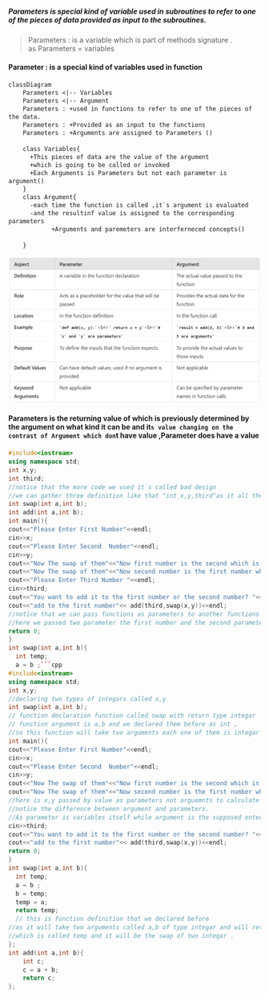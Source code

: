 ##### Parameters is special kind of variable used in subroutines to refer to one of the pieces of data provided as input to the subroutines.
>Parameters : is a variable which is part of methods signature .<br>
as Parameters = variables

#### Parameter : is a special kind of variables used in function  

```mermaid
classDiagram
    Parameters <|-- Variables
    Parameters <|-- Argument
    Parameters : +used in functions to refer to one of the pieces of the data.
    Parameters : +Provided as an input to the functions
    Parameters : +Arguments are assigned to Parameters ()

    class Variables{
      +This pieces of data are the value of the argument
      +which is going to be called or invoked
      +Each Arguments is Parameters but not each parameter is argument()
    }
    class Argument{
      -each time the function is called ,it`s argument is evaluated
      -and the resultinf value is assigned to the corresponding parameters
            +Arguments and paremeters are interferneced concepts()

    }

```
![Argument vs parameters](https://github.com/Abdelwahab-Ayman/Programming-Concepts/blob/main/Basics/Arguments%20Vs%20Parameters.png)
#### Parameters is the returning value of which is previously determined by the argument on what kind it can be and it`s value changing on the contrast of Argument which don`t have value ,Parameter does have a value
```cpp
#include<iostream>
using namespace std;
int x,y;
int third;
//notice that the more code we used it`s called bad design 
//we can gather three definition like that "int x,y,third"as it all the sametype
int swap(int a,int b);
int add(int a,int b);
int main(){
cout<<"Please Enter First Number"<<endl;
cin>>x;
cout<<"Please Enter Second  Number"<<endl;
cin>>y;
cout<<"Now The swap of them"<<"Now first number is the second which is : " <<swap(x,y)<<endl;
cout<<"Now The swap of them"<<"Now second number is the first number which is : "<<swap(y,x)<<endl;
cout<<"Please Enter Third Number "<<endl;
cin>>third;
cout<<"You want to add it to the first number or the second number? "<<endl;
cout<<"add to the first number"<< add(third,swap(x,y))<<endl;
//notice that we can pass functions as parameters to another functions
//here we passed two parameter the first number and the second parameter is the result of function swap
return 0;
}
int swap(int a,int b){
  int temp;
  a = b ;```cpp
#include<iostream>
using namespace std;
int x,y;
//declaring two types of integars called x,y
int swap(int a,int b);
// function declaration function called swap with return type integar
// function argument is a,b and we declared them before as int ,
//so this function will take two arguments each one of them is integar and swap them 
int main(){
cout<<"Please Enter First Number"<<endl;
cin>>x;
cout<<"Please Enter Second  Number"<<endl;
cin>>y;
cout<<"Now The swap of them"<<"Now first number is the second which is : " <<swap(x,y)<<endl;
cout<<"Now The swap of them"<<"Now second number is the first number which is : "<<swap(y,x)<<endl;
//here is x,y passed by value as parameters not arguemnts to calculate the sum of two integars.
//notice the difference between argument and parameters.
//As parameter is variables itself while argument is the supposed entering value
cin>>third;
cout<<"You want to add it to the first number or the second number? "<<endl;
cout<<"add to the first number"<< add(third,swap(x,y))<<endl;
return 0;
}
int swap(int a,int b){
  int temp;
  a = b ;
  b = temp;
  temp = a;
  return temp;
  // this is function definition that we declared before 
//as it will take two arguments called a,b of type integar and will return integar type variable
//which is called temp and it will be the swap of two integar .
};
int add(int a,int b){
    int c;
    c = a + b;
    return c;
};
```
